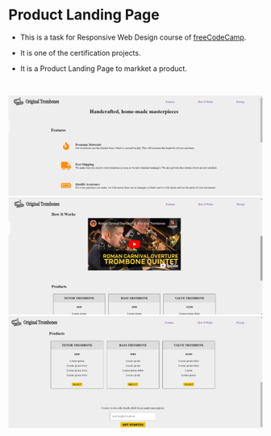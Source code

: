 # Product Landing Page

+ This is a task for Responsive Web Design course of [freeCodeCamp](https://www.freecodecamp.org/learn/2022/responsive-web-design/).

+ It is one of the certification projects.

+ It is a Product Landing Page to markket a product.



<br>


![Product Landing Page 1](LandingPage1.png)
![Product Landing Page 2](LandingPage2.png)
![Product Landing Page 3](LandingPage3.png)